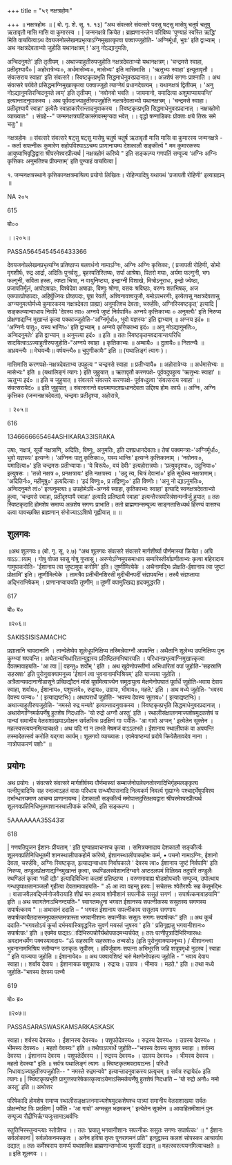 +++
title = "५९ नक्षत्रहोमः"

+++
॥ नक्षत्रहोमः ॥ ( बो. गृ. शे. सू. १. १३) “अथ संवत्सरे संवत्सरे पदसु षट्सु मासेषु चतुर्ष चतुषु ऋतावृतौ मासि मासि वा कुमारस्य । | जन्मनक्षत्रे क्रियेत। ब्राह्मणानन्लेन परिविष्य 'पुण्याहं स्वस्ति ऋद्धि' मिति वाचयित्वाऽथ देवयजनोल्लेखनप्रभृत्याऽग्निमुखात्कृत्वा पक्वाज्जुहोति- 'अग्निर्मूर्धा, भुवः' इति द्वाभ्याम् । अथ नक्षत्रदेवताभ्यो जुहोति यथानक्षत्रम् ! 'अनु नोऽद्यानुमतिः,

अन्विदनुमते' इति तृतीयम् । अथाज्याहुतीरुपजुहोति नक्षत्रदेवताभ्यो यथानक्षत्रम्। 'चन्द्रमसे स्वाहा, प्रतीदृश्यायै० | अहोरात्रेभ्यः०, अर्धमासेभ्यः०, मासेभ्यः' इति मासिमासि । 'ऋतुभ्यः स्वाहा' इत्यूतावृतौ । संवत्सराय स्वाहा' इति संवत्सरे। स्विष्टकृत्प्रभृति सिद्धमाधेनुवरप्रदानात्।। अन्नशेषं सगणः प्राश्नाति । अथ संवत्सरे पर्यवेते प्रसिद्धमाग्निमुखात्कृत्वा पक्वाज्जुहो त्याग्नेयं प्रधानदेवत्यम् । यथानक्षत्रं द्वितीयम् । 'अनु नोऽद्यानुमतिरन्विदनुमते त्वम्' इति तृतीयम् । ‘नवोनवो भवति । जायमानो, यमादित्या अशुमाप्याययन्ति' इत्यान्तादनुवाकस्य । अथ पूर्ववदाज्याहुतीरुपजुहोति नक्षत्रदेवताभ्यो यथानक्षत्रम् । 'चन्द्रमसे स्वाहा। प्रतीदृश्यायै स्वाहा' इत्येतैः स्वाहाकारैरान्तादनुवाकस्य । स्विष्टकृत्प्रभृति सिद्धमाधेनुवरप्रदानात् । नक्षत्रहोमो व्याख्यातः" । संग्रहे--" जन्मनक्षत्रघटिकासंगवस्मृग्यदा भवेत् ।। वृद्धो षण्नाडिकाः प्रोक्ताः क्षये तिस्रः समे चतुः"॥

नक्षत्रहोमः ॥ संवत्सरे संवत्सरे षट्सु षट्सु मासेषु चतुर्ष चतुर्ष ऋतावृतौ मासि मासि वा कुमारस्य जन्मनक्षत्रे -- कर्ता सपत्नीकः कुमारेण सहोपविश्याऽऽचम्य प्राणानायम्य देशकालौ सङ्कीर्त्य " मम कुमारकस्य आयुष्याभिवृद्धिद्वारा श्रीपरमेश्वरप्रीत्यर्थ | नक्षत्रहोमं करिष्ये " इति सङ्कल्प्य गणपतिं सम्पूज्य ‘अग्निः अग्निः कृत्तिकाः अनुमतिश्च प्रीयन्ताम्' इति पुण्याहं वाचयित्वा |

१. जन्मनक्षत्रस्थाने कृत्तिकानक्षत्रमाश्रित्य प्रयोगो लिखितः। रोहिण्यादिषु यथायथं 'प्रजापती रोहिणी' इत्याग्रह्यम् ॥

NA २०५

615

बो००

।।२०५॥

PASSA5645454546433366

देवयजनोल्लेखनप्रभृत्यग्नि प्रतिष्ठाप्य बलवर्धनो नामाऽग्निः, अग्निः अग्निः कृत्तिकाः, ( प्रजापती रोहिणी, सोमो मृगशीर्षः, रुद्र आर्द्रा, अदितिः पुनर्वसू , बृहस्पतिस्तिष्यः, सर्पा आश्रेषाः, पितरो मघाः, अर्यमा फल्गुनी, भगः फल्गुनी, सविता हस्तः, त्वष्टा चित्रा, न वायुनिष्ट्या, इन्द्राग्नी विशाखे, मित्रोऽनूराधः, इन्द्रो ज्येष्ठा, प्रजापतिर्मूलं, आपोऽषाढाः, विश्वेदेवा अषाढाः, विष्णुः श्रोणा, वसवः श्रविष्ठाः, वरुणः शतभिषक्, अज एकपात्प्रोष्ठपदाः, अहिर्बुध्नियः प्रोष्ठपदाः, पूषा रेवती, अश्विनावश्वयुजौ, यमोऽपभरणीः, इत्येतासु नक्षत्रदेवतासु अग्न्यनुमत्योर्मध्ये कुमारकस्य नक्षत्रदेवता ग्राह्या) अनुमतिश्च देवताः, चरुर्हविः, अग्निस्स्विष्टकृत्' इत्यादि | सङ्कल्प्यान्वाधाय निर्वापे 'देवस्य त्वा० अग्नये जुष्टं निर्वपामि० अग्नये कृत्तिकाभ्यः ० अनुमत्यैः' इति निरुप्य प्रोक्षणाद्यग्नि मुखान्तं कृत्वा पक्काज्जुहोति–'अग्निर्मूर्धा०, भुवो यज्ञस्यः' इति द्वाभ्याम् ॥ अग्नय इदं० ॥ 'अग्निर्नः पातु०, यस्य भान्ति०' इति द्वाभ्याम् ॥ अग्नये कृत्तिकाभ्य इदं० ॥ अनु नोऽद्यानुमतिः०, अन्विदनुमतेः' इति द्वाभ्याम् ॥ अनुमत्या इदं० ॥ इति ॥ ततः स्विष्टकृतमवदायान्तःपरिधि सादयित्वाऽऽज्याहुतीरुपजुहोति-"अग्नये स्वाहा ॥ कृतिकाभ्यः ॥ अम्बायै० ॥ दुलायै०॥ नितत्न्यैः ॥ अभ्रयन्त्यैः ॥ मेघयन्यैः॥ वर्षयन्त्यै०॥ चुपुणीकायैः” इति ॥ (यथालिङ्गं त्यागः )।

मासिमासि करणपक्षे-नक्षत्रदेवताभ्य उपहुत्य “ चन्द्रमसे स्वाहा ॥ प्रतीभ्यायै० ॥ अहोरात्रेभ्यः ॥ अर्धमासेभ्यः ॥ मासेभ्यः" इति ॥ (यथालिङ्गं त्यागः ) इति जुहुयात् ॥ ऋतावृतौ करणपक्षे- पूर्ववदुपहुत्य 'ऋतुभ्यः स्वाहा' ॥ ऋतुभ्य इदं० ॥ इति च जुहुयात् ॥ संवत्सरे संवत्सरे करणपक्षे- पूर्ववध्दुत्वा 'संवत्सराय स्वाहा' ॥ संवत्सरायेदं० ॥ इति जुहुयात् ॥ संवत्सरान्ते वक्ष्यमाणदशप्रधानदेवता उद्दिश्य होमः कार्यः ॥ अग्निः, अग्निः कृत्तिकाः (जन्मनक्षत्रदेवता), चन्द्रमाः प्रतीदृश्या, अहोरात्रे,

। २०५॥

616

1346666665464ASHIKARA33ISRAKA

उषाः, नक्षत्रं, सूर्यो नक्षत्राणि, अदितिः, विष्णुः, अनुमतिः, इति दशप्रधानदेवताः॥ तेषां पक्वमन्त्राः-'अग्निर्मूर्धा०, भुवो यज्ञस्यः' इत्यग्नेः। 'अग्निनः पातु कृत्तिकाः०, यस्य भान्तिः' इत्यग्ने कृत्तिकानाम् । ‘नवोनवः०, यमादित्या०' इति चन्द्रमसः प्रतीभ्यायाः। 'ये विरूपे०, वयं देवीः' इत्यहोरात्रयोः। 'प्रत्युवदृश्या०, उदुनियाः०' इत्युषसः । 'तन्नो नक्षत्र ०, प्रनक्षत्रायः' इति नक्षत्रस्य । 'उदु त्य, चित्रं देवानां०' इति सूर्यस्य नक्षत्राणाम्। 'अदितिर्नः०, महीमूषु०' इत्यदित्याः। 'इदं विष्णुः०, प्र तद्विष्णुः०' इति विष्णोः। 'अनु नो द्याऽनुमतिः०, अन्विदनुमते त्वं०' इत्यनुमत्याः॥ उपहोमेऽपि-अग्नये स्वाहा, कृतिकाभ्यः स्वाहा' इत्यादि स्वनक्षत्रदेवताभ्यो हुत्वा, ‘चन्द्रमसे स्वाहा, प्रतीदृश्यायै स्वाहा' इत्यादि प्रतिष्ठायै स्वाहा' इत्यन्तैस्त्रयस्त्रिंशन्मन्त्रैर्जु हुयात् ॥ ततः स्विष्टकृदादि होमशेष समाप्य अन्नशेष सगणः प्राभाति। ततो ब्राह्मणान्सम्पूज्य साङ्गतासिध्यर्थ हिरण्यं वासश्च दत्वा यावच्छक्ति ब्राह्मणान् संभोज्याऽऽशिषो गृह्णीयात् ॥ ॥
## शुलगवः
॥अथ शुलगवः॥ (बो. गृ. सू. २.७) “अथ शूलगवः संवत्सरे संवत्सरे मार्गशीर्ष्या पौर्णमास्यां क्रियेत। अपि वाऽऽायाम् । गोषु वोपत सासु गोषु गुप्तासु। अरण्येऽग्निमुपसमाधाय सम्परिस्तीर्याप्रणीताभ्यः कृत्वा बहिरादाय गामुपाकरोति- 'ईशानाय त्वा जुष्टामुपा करोमि' इति। तूष्णीमित्येके । अथैनामद्भिः प्रोक्षति-ईशानाय त्वा जुष्टां प्रोक्षामि' इति। तूष्णीमित्येके । तामत्रैव प्रतीचीनशिरसी मुदीचीनपदीं संज्ञपयन्ति। तस्यै संज्ञप्ताया अद्भिराभिषेकम् । प्राणानाप्याययति तूष्णीम् ॥ तूष्णीं वपामुत्खिद्य हृदयमुद्धरति।

617

बो० ब०

॥२०६॥

SAKISSISISAMACHC

प्रज्ञातानि चावदानानि । तान्येतेष्वेव शूलेधूपनिक्षिप्य तस्मिन्नेवाग्नौ अपयन्ति। अथैतानि शूलेभ्य उपनिक्षिप्य पुनः कुम्भ्यां श्रपयन्ति। अथैतान्यभिधारितान्युद्वास्य प्रतिष्ठितमभिघारयति । परिधानप्रभृत्याग्निमुखात्कृत्वा दैवतमावाहयति- 'आ त्वा || वहन्तु० शर्वोम् ' इति । अथ खुवेणोपस्तीर्णा अभिधारितां वपां जुहोति-'सहस्राणि सहस्रशः' इति पुरोनुवाक्यामनूच्य 'ईशानं त्वा भुवनानामभिश्रियम्' इति याज्यया जुहोति । अत्रैतान्यवदानानीडासूने प्रच्छिद्यौदनं मांसं यूषमित्याज्येन समुदायुत्य मेक्षणेनोपघातं पूर्वार्धे जुहोति-भवाय देवाय स्वाहा, शर्वाय०, ईशानाय०, पशुपतये०, रुद्राय०, उग्रायः, भीमाय०, महते.' इति । अथ मध्ये जुहोति- 'भवस्य देवस्य पत्न्य० ' ( इत्याद्यष्टभिः)। अथापरार्धे जुहोति- ‘भवस्य देवस्य सुताय०' ( इत्याद्यष्टभिः)। अथाज्याहुतीरुपजुहोति- 'नमस्ते रुद्र मन्यवे' इत्यान्तादनुवाकस्य । स्विष्टकृत्प्रभृति सिद्धमाधेनुवरप्रदानात् । अथारोणाग्निमर्कपर्णेषु हुतशेष निदधाति- 'यो रुद्रो अग्नौ अस्तु' इति । स्थालीसंक्षालनमाज्यशेषमुदकशेषं च पान्यां समानीय वेतसशाखयाऽवोक्षन सर्वतस्त्रिः प्रदक्षिणं गाः पर्येति- 'आ गावो अग्मन् ' इत्येतेन सूक्तेन । महत्स्वस्त्ययनमित्याचक्षते। अथ यदि गां न लभते मेषमजं वाऽऽलभते। ईशानाय स्थालीपाकं वा अपयन्ति तस्मादेतत्सर्व करोति यद्गवा कार्यम्। शूलगवो व्याख्यातः। एवमेवाष्टम्यां प्रदोषे क्रियेतैतावदेव नाना । नात्रोपाकरणं पशोः" ॥
## प्रयोगः
अथ प्रयोगः । संवत्सरे संवत्सरे मार्गशीर्षस्य पौर्णमास्यां सम्मार्जनोपलेपनतोरणादिभिर्गृहमलङ्कृत्य पत्नीपुत्रादिभिः सह स्नात्वाऽहतं वासः परिधाय सन्ध्यौपासनादि नित्यकर्म निवर्त्य गृह्याग्नेः पश्चाद्दर्भेषूपविश्य दर्भान्धारयमाण आचम्य प्राणानायम्य | देशकालौ सङ्कीर्त्य ममोपात्तदुरितक्षयद्वारा श्रीपरमेश्वरप्रीत्यर्थ शूलगवप्रतिनिधिभूतमाशानस्थालीपाकं करिष्ये, इति सङ्कल्प्य ।

5AAAAAAA35S43डा

618

| गणपतिपूजन ईशानः प्रीयताम् ' इति पुण्याहवाचनश्च कृत्वा । समित्रयमादाय देशकालौ सङ्कीर्त्यः शूलगवप्रतिनिधिभूतमी शानस्थालीपाकहोमें करिष्ये, ईशानस्थालीपाकहोमः कर्म, • पचनो नामाऽग्निः, ईशानो देवता, चरुर्हविः, अग्निः स्विष्टकृत, इत्याद्यन्वाधाय निर्वापकाले ' देवस्य त्वा० ईशानाय जुष्टं निर्वपामि' इति निरुप्य, तण्डुलप्रोक्षणाद्यग्निमुखान्तं कृत्वा, स्थण्डिलस्येशानदिग्भागे अष्टदलपमं विलिख्य तदुपरि तण्डुलैः स्थण्डिलं कृत्वा ‘मही द्यौः' इत्यादिविधिना कलशं प्रतिष्ठाप्य । वरुणमावाह्य षोडशोपचारैः सम्पूज्य, उपोत्थाय गन्धपुष्पाक्षतानञ्जलौ गृहीत्वा देवतामावाहयति- " ॐ आ त्वा वहन्तु हरयः | सचेतसः श्वेतैरश्वैः सह केतुमद्भिः । वाताजवैलवद्भिर्मनोजवैरायाहि शीघ्रं मम हव्याय शोमीशानं सपत्नीकं ससुतं सगणं । सपार्षत्कमावाहयामि” इति ॥ अथ स्वागतेनाऽभिनन्दयति-" स्वागतमधुना भगवत ईशानस्य सपत्नीकस्य ससुतस्य सगणस्य सपार्षत्कस्य " ॥ अथासनं ददाति – “ भगवत ईशानाय सपत्नीकाय ससुताय सगणाय सपार्षत्कायैतदासनमुपक्लप्तमत्रास्ता भगवानीशानः सपत्नीकः ससुतः सगणः सपार्षत्कः” इति ॥ अथ कूर्च ददाति-"भगवतोऽयं कूर्चा दर्भमयास्त्रिवृद्धरितः सुवर्ण मयस्तं जुषस्व ' इति ' प्रतिगृह्णातु भगवानीशानः० सपार्षत्कः' इति ॥ एवमेव पाद्याऽादिभिरुपचोरैर्यथोपपादमभ्यर्चयेत् ॥ ततः पत्नीपुत्रादिभिरिन्वारब्धः अवदानधर्मेण पक्वस्यावदाय- “ॐ सहस्राणि सहस्रशः० तन्मसो३ (इति पुरोनुवाक्यामनूच्य ) / मीशानन्त्वा भुवनानामभिश्रिय स्तौम्यग्न उरुकृतः सुवीरम् । हविर्जुषाणः सपत्ना अभिभूरसि जहि शत्रूपमृधो नुदस्व | स्वाहा ” इति याज्यया जुहोति ॥ ईशानायेद० ॥ अथ पक्वावशिष्टं चरुं मेक्षणेनोपहत्य जुहोति - “ भवाय देवाय स्वाहा।। शर्वाय देवाय । ईशानायक पशुपतयः । रुद्रायः। उग्राय । भीमाय । महते." इति ॥ तथा मध्ये जुहोति-"भवस्य देवस्य पत्न्यै

619

बो० ब्र०

॥२०७॥

PASSASARASWASKAMSARKASKASK

स्वाहा। शर्वस्य देवस्य० । ईशानस्य देवस्य० । पशुपतेदेवस्य० । रुद्रस्य देवस्य० । उग्रस्य देवस्य० । भीमस्य देवस्य० । महतो वेवस्यः" इति ॥ तथैवाऽपरार्धे जुहोति--"भवस्य देवस्य सुताय स्वाहा । शर्वस्य देवस्या । ईशानस्य देवस्य । पशुपतेर्देवस्य । | रुद्रस्य देवस्य० । उग्रस्य देवस्य० । भीमस्य देवस्य । महतो देवस्या" इति ॥ सर्वत्र यथालिङ्गं त्यागः ॥ स्विष्टकृतमवदायाऽन्तः | परिधौ निधायाऽज्याहुतीरुपजुहोति-- " नमस्ते रुद्रमन्यवे" इत्यान्तादनुवाकस्य प्रत्यृचम् ॥ सर्वत्र रुद्रायेदं० इति त्यागः॥ | स्विष्टकृत्प्रभृति प्रागुत्तरपारेषेकात्कृत्वाऽयेणाऽसिमर्कपर्णेषु हुतशेषं निदधाति – 'यो रुद्रो अनौ० नमो अस्तु' इति ॥ अथोत्तर

परिषेकादि होमशेष समाप्य स्थालीसङ्क्षालनमाज्यशेषमुदकशेषश्च पात्र्यां समानीय वेतसशाखया सर्वतः प्रोक्षन्गोष्ट त्रिः प्रदक्षिण | पर्येति - 'आ गावो' अग्मन्नुत भद्रमकन् ' इत्येतेन सूक्तेन ॥ आवाहितमीशानं पुनः सम्पूज्य रौद्रीभिर्ऋग्यजुःसामाऽथर्वभिः

स्तुतिभिस्स्तुन्वन्त्याः स्तोत्रैश्च ।। ततः ‘प्रयातु भगवानीशानः सपत्नीकः ससुतः सगणः सपार्षत्कः' ॥ " ईशानः सर्वलोकानां | सर्वलोकनमस्कृतः । अनेन हविषा तृप्तः पुनरागमनं प्रति" इत्युद्वास्य कलशं सोपस्कर आचार्याय दद्यात् ॥ ततः कर्मेश्वराय समर्प्य यथाशक्ति ब्राह्मणान्सम्भोज्य भूयसीं दद्यात् ॥ महत्स्वस्त्ययनमित्याचक्षते ॥ ॥ इति शूलगवः ।।